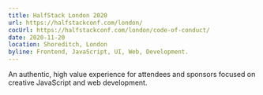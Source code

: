 ```yaml
---
title: HalfStack London 2020
url: https://halfstackconf.com/london/
cocUrl: https://halfstackconf.com/london/code-of-conduct/
date: 2020-11-20
location: Shoreditch, London
byline: Frontend, JavaScript, UI, Web, Development.
---
```


An authentic, high value experience for attendees and sponsors focused on creative JavaScript and web development.

